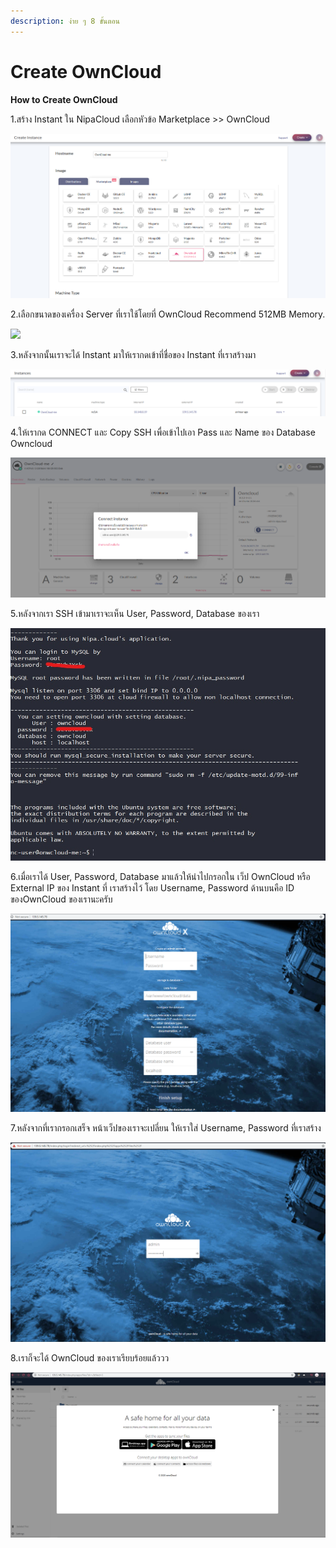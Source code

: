 ```yaml
---
description: ง่าย ๆ 8 ขั้นตอน
---
```


# Create OwnCloud

**How to Create OwnCloud**

1.สร้าง Instant ใน NipaCloud เลือกหัวข้อ Marketplace &gt;&gt; OwnCloud

![](../../.gitbook/assets/onwcloud-01.png)

2.เลือกขนาดของเครื่อง Server ที่เราใช้โดยที่ OwnCloud Recommend 512MB Memory.

![](https://github.com/KoutaCS/ncp-docs/tree/e933a4d10ce6f66a7d01c0c4867b07d5cc94a1a5/.gitbook/assets/onwcloud-02_1.png)

3.หลังจากนั้นเราจะได้ Instant มาให้เรากดเข้าที่ชื่อของ Instant ที่เราสร้างมา

![](../../.gitbook/assets/onwcloud-03.png)

4.ให้เรากด CONNECT และ Copy SSH เพื่อเข้าไปเอา Pass และ Name ของ Database Owncloud

![](../../.gitbook/assets/onwcloud-04.png)

5.หลังจากเรา SSH เข้ามาเราจะเห็น User, Password, Database ของเรา

![](../../.gitbook/assets/owncloud-06.jpg)

6.เมื่อเราได้ User, Password, Database มาแล้วให้นำไปกรอกใน เว็ป OwnCloud หรือ External IP ของ Instant ที่ เราสร้างไว้ โดย Username, Password ด้านบนคือ ID ของOwnCloud ของเรานะครับ

![](../../.gitbook/assets/onwcloud-07.png)

7.หลังจากที่เรากรอกเสร็จ หน้าเว็ปของเราจะเปลี่ยน ให้เราใส่ Username, Password ที่เราสร้าง

![](../../.gitbook/assets/onwcloud-09.png)

8.เราก็จะได้ OwnCloud ของเราเรียบร้อยแล้ววว

![](../../.gitbook/assets/onwcloud-010.png)

